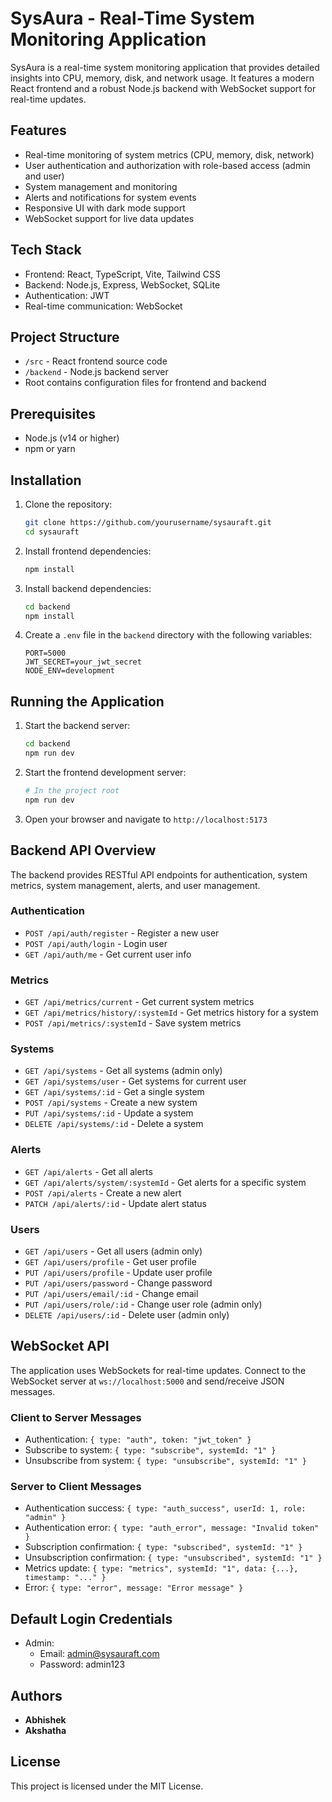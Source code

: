 # SysAura - Real-Time System Monitoring Application

SysAura is a real-time system monitoring application that provides detailed insights into CPU, memory, disk, and network usage. It features a modern React frontend and a robust Node.js backend with WebSocket support for real-time updates.

## Features

- Real-time monitoring of system metrics (CPU, memory, disk, network)
- User authentication and authorization with role-based access (admin and user)
- System management and monitoring
- Alerts and notifications for system events
- Responsive UI with dark mode support
- WebSocket support for live data updates

## Tech Stack

- Frontend: React, TypeScript, Vite, Tailwind CSS
- Backend: Node.js, Express, WebSocket, SQLite
- Authentication: JWT
- Real-time communication: WebSocket

## Project Structure

- `/src` - React frontend source code
- `/backend` - Node.js backend server
- Root contains configuration files for frontend and backend

## Prerequisites

- Node.js (v14 or higher)
- npm or yarn

## Installation

1. Clone the repository:
   ```bash
   git clone https://github.com/yourusername/sysauraft.git
   cd sysauraft
   ```

2. Install frontend dependencies:
   ```bash
   npm install
   ```

3. Install backend dependencies:
   ```bash
   cd backend
   npm install
   ```

4. Create a `.env` file in the `backend` directory with the following variables:
   ```
   PORT=5000
   JWT_SECRET=your_jwt_secret
   NODE_ENV=development
   ```

## Running the Application

1. Start the backend server:
   ```bash
   cd backend
   npm run dev
   ```

2. Start the frontend development server:
   ```bash
   # In the project root
   npm run dev
   ```

3. Open your browser and navigate to `http://localhost:5173`

## Backend API Overview

The backend provides RESTful API endpoints for authentication, system metrics, system management, alerts, and user management.

### Authentication
- `POST /api/auth/register` - Register a new user
- `POST /api/auth/login` - Login user
- `GET /api/auth/me` - Get current user info

### Metrics
- `GET /api/metrics/current` - Get current system metrics
- `GET /api/metrics/history/:systemId` - Get metrics history for a system
- `POST /api/metrics/:systemId` - Save system metrics

### Systems
- `GET /api/systems` - Get all systems (admin only)
- `GET /api/systems/user` - Get systems for current user
- `GET /api/systems/:id` - Get a single system
- `POST /api/systems` - Create a new system
- `PUT /api/systems/:id` - Update a system
- `DELETE /api/systems/:id` - Delete a system

### Alerts
- `GET /api/alerts` - Get all alerts
- `GET /api/alerts/system/:systemId` - Get alerts for a specific system
- `POST /api/alerts` - Create a new alert
- `PATCH /api/alerts/:id` - Update alert status

### Users
- `GET /api/users` - Get all users (admin only)
- `GET /api/users/profile` - Get user profile
- `PUT /api/users/profile` - Update user profile
- `PUT /api/users/password` - Change password
- `PUT /api/users/email/:id` - Change email
- `PUT /api/users/role/:id` - Change user role (admin only)
- `DELETE /api/users/:id` - Delete user (admin only)

## WebSocket API

The application uses WebSockets for real-time updates. Connect to the WebSocket server at `ws://localhost:5000` and send/receive JSON messages.

### Client to Server Messages
- Authentication: `{ type: "auth", token: "jwt_token" }`
- Subscribe to system: `{ type: "subscribe", systemId: "1" }`
- Unsubscribe from system: `{ type: "unsubscribe", systemId: "1" }`

### Server to Client Messages
- Authentication success: `{ type: "auth_success", userId: 1, role: "admin" }`
- Authentication error: `{ type: "auth_error", message: "Invalid token" }`
- Subscription confirmation: `{ type: "subscribed", systemId: "1" }`
- Unsubscription confirmation: `{ type: "unsubscribed", systemId: "1" }`
- Metrics update: `{ type: "metrics", systemId: "1", data: {...}, timestamp: "..." }`
- Error: `{ type: "error", message: "Error message" }`

## Default Login Credentials

- Admin:
  - Email: admin@sysauraft.com
  - Password: admin123

## Authors

- **Abhishek**
- **Akshatha**

## License

This project is licensed under the MIT License.
